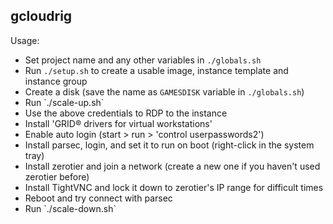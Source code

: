 gcloudrig
---------

Usage:
- Set project name and any other variables in `./globals.sh`
- Run `./setup.sh` to create a usable image, instance template and instance group
- Create a disk (save the name as `GAMESDISK` variable in `./globals.sh`)
- Run \`./scale-up.sh\`
- Use the above credentials to RDP to the instance
- Install 'GRID® drivers for virtual workstations'
- Enable auto login (start > run > 'control userpasswords2')
- Install parsec, login, and set it to run on boot (right-click in the system tray)
- Install zerotier and join a network (create a new one if you haven't used zerotier before)
- Install TightVNC and lock it down to zerotier's IP range for difficult times
- Reboot and try connect with parsec
- Run \`./scale-down.sh\`